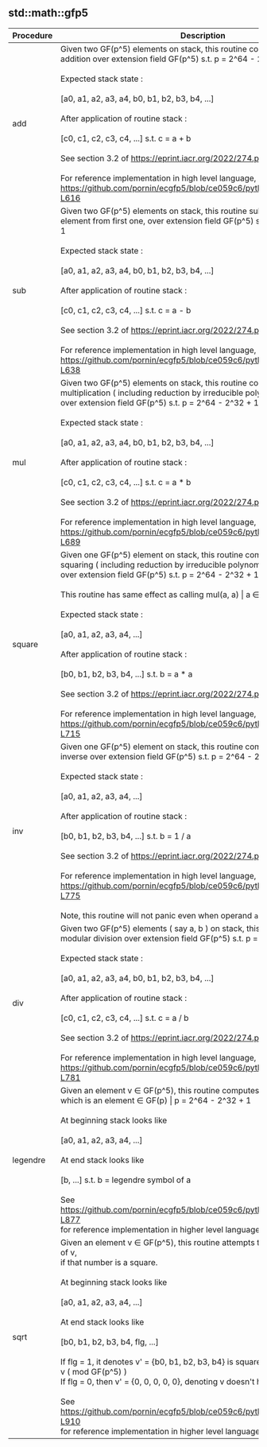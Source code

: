 
## std::math::gfp5
| Procedure | Description |
| ----------- | ------------- |
| add |  Given two GF(p^5) elements on stack, this routine computes modular<br /> addition over extension field GF(p^5) s.t. p = 2^64 - 2^32 + 1<br /><br /> Expected stack state :<br /><br /> [a0, a1, a2, a3, a4, b0, b1, b2, b3, b4, ...]<br /><br /> After application of routine stack :<br /><br /> [c0, c1, c2, c3, c4, ...] s.t. c = a + b<br /><br /> See section 3.2 of https://eprint.iacr.org/2022/274.pdf<br /><br /> For reference implementation in high level language, see <br /> https://github.com/pornin/ecgfp5/blob/ce059c6/python/ecGFp5.py#L607-L616 |
| sub |  Given two GF(p^5) elements on stack, this routine subtracts second<br /> element from first one, over extension field GF(p^5) s.t. p = 2^64 - 2^32 + 1<br /><br /> Expected stack state :<br /><br /> [a0, a1, a2, a3, a4, b0, b1, b2, b3, b4, ...]<br /><br /> After application of routine stack :<br /><br /> [c0, c1, c2, c3, c4, ...] s.t. c = a - b<br /><br /> See section 3.2 of https://eprint.iacr.org/2022/274.pdf<br /><br /> For reference implementation in high level language, see <br /> https://github.com/pornin/ecgfp5/blob/ce059c6/python/ecGFp5.py#L629-L638 |
| mul |  Given two GF(p^5) elements on stack, this routine computes modular<br /> multiplication ( including reduction by irreducible polynomial ) <br /> over extension field GF(p^5) s.t. p = 2^64 - 2^32 + 1<br /><br /> Expected stack state :<br /><br /> [a0, a1, a2, a3, a4, b0, b1, b2, b3, b4, ...]<br /><br /> After application of routine stack :<br /><br /> [c0, c1, c2, c3, c4, ...] s.t. c = a * b<br /><br /> See section 3.2 of https://eprint.iacr.org/2022/274.pdf<br /><br /> For reference implementation in high level language, see <br /> https://github.com/pornin/ecgfp5/blob/ce059c6/python/ecGFp5.py#L676-L689 |
| square |  Given one GF(p^5) element on stack, this routine computes modular<br /> squaring ( including reduction by irreducible polynomial ) <br /> over extension field GF(p^5) s.t. p = 2^64 - 2^32 + 1<br /><br /> This routine has same effect as calling mul(a, a) \| a ∈ GF(p^5)<br /><br /> Expected stack state :<br /><br /> [a0, a1, a2, a3, a4, ...]<br /><br /> After application of routine stack :<br /><br /> [b0, b1, b2, b3, b4, ...] s.t. b = a * a<br /><br /> See section 3.2 of https://eprint.iacr.org/2022/274.pdf<br /><br /> For reference implementation in high level language, see <br /> https://github.com/pornin/ecgfp5/blob/ce059c6/python/ecGFp5.py#L709-L715 |
| inv |  Given one GF(p^5) element on stack, this routine computes multiplicative<br /> inverse over extension field GF(p^5) s.t. p = 2^64 - 2^32 + 1<br /><br /> Expected stack state :<br /><br /> [a0, a1, a2, a3, a4, ...]<br /><br /> After application of routine stack :<br /><br /> [b0, b1, b2, b3, b4, ...] s.t. b = 1 / a<br /><br /> See section 3.2 of https://eprint.iacr.org/2022/274.pdf<br /><br /> For reference implementation in high level language, see <br /> https://github.com/pornin/ecgfp5/blob/ce059c6/python/ecGFp5.py#L751-L775<br /><br /> Note, this routine will not panic even when operand `a` is zero. |
| div |  Given two GF(p^5) elements ( say a, b ) on stack, this routine computes<br /> modular division over extension field GF(p^5) s.t. p = 2^64 - 2^32 + 1<br /><br /> Expected stack state :<br /><br /> [a0, a1, a2, a3, a4, b0, b1, b2, b3, b4, ...]<br /><br /> After application of routine stack :<br /><br /> [c0, c1, c2, c3, c4, ...] s.t. c = a / b<br /><br /> See section 3.2 of https://eprint.iacr.org/2022/274.pdf<br /><br /> For reference implementation in high level language, see <br /> https://github.com/pornin/ecgfp5/blob/ce059c6/python/ecGFp5.py#L777-L781 |
| legendre |  Given an element v ∈ GF(p^5), this routine computes its legendre symbol,<br /> which is an element ∈ GF(p) \| p = 2^64 - 2^32 + 1<br /><br /> At beginning stack looks like<br /><br /> [a0, a1, a2, a3, a4, ...]<br /><br /> At end stack looks like<br /><br /> [b, ...] s.t. b = legendre symbol of a<br /><br /> See https://github.com/pornin/ecgfp5/blob/ce059c6/python/ecGFp5.py#L857-L877<br /> for reference implementation in higher level language. |
| sqrt |  Given an element v ∈ GF(p^5), this routine attempts to compute square root of v, <br /> if that number is a square.<br /><br /> At beginning stack looks like<br /><br /> [a0, a1, a2, a3, a4, ...]<br /><br /> At end stack looks like<br /><br /> [b0, b1, b2, b3, b4, flg, ...]<br /><br /> If flg = 1, it denotes v' = {b0, b1, b2, b3, b4} is square root of v i.e. v' * v' = v ( mod GF(p^5) )<br /> If flg = 0, then v' = {0, 0, 0, 0, 0}, denoting v doesn't have a square root<br /><br /> See https://github.com/pornin/ecgfp5/blob/ce059c6/python/ecGFp5.py#L879-L910<br /> for reference implementation in higher level language. |
